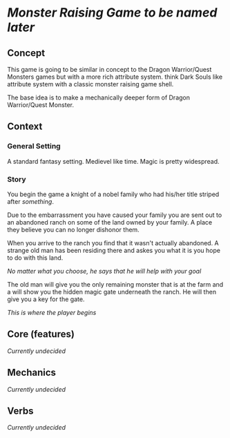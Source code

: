 # *Monster Raising Game to be named later*

## Concept
This game is going to be similar in concept to the Dragon Warrior/Quest
Monsters games but with a more rich attribute system. think Dark Souls like 
attribute system with a classic monster raising game shell.  

The base idea is to make a mechanically deeper form of Dragon Warrior/Quest 
Monster.

## Context

### General Setting
A standard fantasy setting. Medievel like time. Magic is pretty widespread. 

### Story
You begin the game a knight of a nobel family who had his/her title striped 
after *something*.

Due to the embarrassment you have caused your family you are sent out to an
abandoned ranch on some of the land owned by your family. A place they believe
you can no longer dishonor them.

When you arrive to the ranch you find that it wasn't actually abandoned. A
strange old man has been residing there and askes you what it is you hope to do
with this land.

*No matter what you choose, he says that he will help with your goal*

The old man will give you the only remaining monster that is at the farm and a
will show you the hidden magic gate underneath the ranch. He will then give you
a key for the gate.

*This is where the player begins*

## Core (features)
*Currently undecided*

## Mechanics
*Currently undecided*

## Verbs
*Currently undecided*

